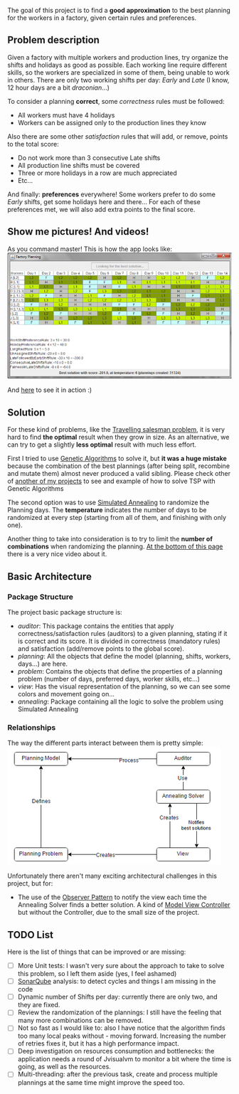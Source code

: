 The goal of this project is to find a **good approximation** to the best planning for the workers in a factory, given certain rules and preferences.


## Problem description
Given a factory with multiple workers and production lines, try organize the shifts and holidays as good as possible.
Each working line require different skills, so the workers are specialized in some of them, being unable to work in others.
There are only two working shifts per day: _Early_ and _Late_ (I know, 12 hour days are a bit _draconian_...)

To consider a planning **correct**, some _correctness_ rules must be followed:
* All workers must have 4 holidays
* Workers can be assigned only to the production lines they know

Also there are some other _satisfaction_ rules that will add, or remove, points to the total score:
* Do not work more than 3 consecutive Late shifts
* All production line shifts must be covered
* Three or more holidays in a row are much appreciated
* Etc...

And finally: **preferences** everywhere! Some workers prefer to do some _Early_ shifts, get some holidays here and there... For each of these preferences met, we will also add extra points to the final score.

## Show me pictures! And videos!
As you command master!
This is how the app looks like:
![screenshot](https://raw.githubusercontent.com/adarrivi/factory-planning/master/wiki/images/screenshot.PNG)

And [here](http://youtu.be/pDGEOAqjo-0) to see it in action :)


## Solution
For these kind of problems, like the [Travelling salesman problem](http://en.wikipedia.org/wiki/Travelling_salesman_problem), it is very hard to find **the optimal** result when they grow in size. As an alternative, we can try to get a slightly **less optimal** result with much less effort.

First I tried to use [Genetic Algorithms](http://en.wikipedia.org/wiki/Genetic_algorithm) to solve it, but **it was a huge mistake** because the combination of the best plannings (after being split, recombine and mutate them) almost never produced a valid sibling. Please check other of [another of my projects](https://github.com/adarrivi/tsp-genetic) to see and example of how to solve TSP with Genetic Algorithms 

The second option was to use [Simulated Annealing](http://en.wikipedia.org/wiki/Simulated_annealing) to randomize the Planning days.
The **temperature** indicates the number of days to be randomized at every step (starting from all of them, and finishing with only one).

Another thing to take into consideration is to try to limit the **number of combinations** when randomizing the planning. [At the bottom of this page ](http://www.quintiq.com/optimization/technology.html) there is a very nice video about it.


## Basic Architecture
### Package Structure
The project basic package structure is:
* _auditor_: This package contains the entities that apply correctness/satisfaction rules (auditors) to a given planning, stating if it is correct and its score. It is divided in correctness (mandatory rules) and satisfaction (add/remove points to the global score).
* _planning_: All the objects that define the model (planning, shifts, workers, days...) are here.
* _problem_: Contains the objects that define the properties of a planning problem (number of days, preferred days, worker skills, etc...)
* _view_: Has the visual representation of the planning, so we can see some colors and movement going on...
* _annealing_: Package containing all the logic to solve the problem using Simulated Annealing

### Relationships
The way the different parts interact between them is pretty simple:
![Relationships](https://raw.githubusercontent.com/adarrivi/factory-planning/master/wiki/images/planningRelationships.PNG)

Unfortunately there aren't many exciting architectural challenges in this project, but for:
* The use of the [Observer Pattern](http://en.wikipedia.org/wiki/Observer_pattern) to notify the view each time the Annealing Solver finds a better solution. A kind of [Model View Controller](http://en.wikipedia.org/wiki/Model%E2%80%93view%E2%80%93controller) but without the Controller, due to the small size of the project.


## TODO List
Here is the list of things that can be improved or are missing:
- [ ] More Unit tests: I wasn't very sure about the approach to take to solve this problem, so I left them aside (yes, I feel ashamed)
- [ ] [SonarQube](http://www.sonarqube.org/) analysis: to detect cycles and things I am missing in the code
- [ ] Dynamic number of Shifts per day: currently there are only two, and they are fixed.
- [ ] Review the randomization of the plannings: I still have the feeling that many more combinations can be removed.
- [ ] Not so fast as I would like to: also I have notice that the algorithm finds too many local peaks without - moving forward. Increasing the number of retries fixes it, but it has a high performance impact. 
- [ ] Deep investigation on resources consumption and bottlenecks: the application needs a round of Jvisualvm to monitor a bit where the time is going, as well as the resources.
- [ ] Multi-threading: after the previous task, create and process multiple plannings at the same time might improve the speed too.
